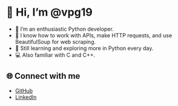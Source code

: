 # 👋 Hi, I’m @vpg19

- 🧠 I’m an enthusiastic Python developer.
- 🔧 I know how to work with APIs, make HTTP requests, and use BeautifulSoup for web scraping.
- 🐍 Still learning and exploring more in Python every day.
- 💻 Also familiar with C and C++.
## 🌐 Connect with me
- [GitHub](https://github.com/vpg19)
- [LinkedIn](https://linkedin.com/in/vansh-prakash-gupta-a26076241)
